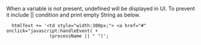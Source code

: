 When a variable is not present, undefined will be displayed in UI. To prevent it include || condition and print empty String as below.

      htmlText += '<td style="width:300px;"> <a href="#" onclick="javascript:handleEvent( +
                    (processName || " ")';

